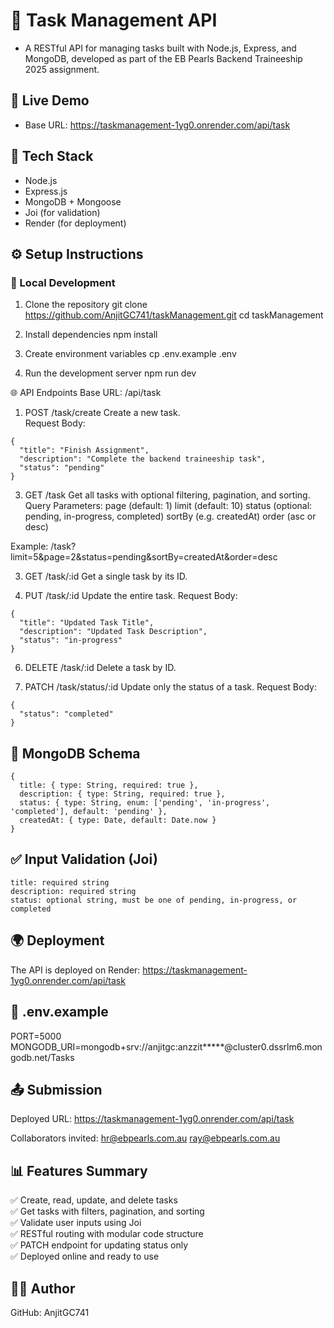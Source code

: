 # 📌 Task Management API
- A RESTful API for managing tasks built with Node.js, Express, and MongoDB, developed as part of the EB Pearls Backend Traineeship 2025 assignment.

## 🚀 Live Demo
- Base URL: https://taskmanagement-1yg0.onrender.com/api/task

## 🧰 Tech Stack
- Node.js
- Express.js
- MongoDB + Mongoose
- Joi (for validation)
- Render (for deployment)

## ⚙️ Setup Instructions

### 🧪 Local Development
1. Clone the repository
   git clone https://github.com/AnjitGC741/taskManagement.git
   cd taskManagement

2. Install dependencies
   npm install

3. Create environment variables
   cp .env.example .env

4. Run the development server
   npm run dev

🌐 API Endpoints
   Base URL: /api/task

  1. POST /task/create
    Create a new task.  
    Request Body:

    {
      "title": "Finish Assignment",
      "description": "Complete the backend traineeship task",
      "status": "pending"
    }

  3.  GET /task
     Get all tasks with optional filtering, pagination, and sorting.
     Query Parameters:
     page (default: 1)
     limit (default: 10)
     status (optional: pending, in-progress, completed)
     sortBy (e.g. createdAt)
     order (asc or desc)

  Example:
  /task?limit=5&page=2&status=pending&sortBy=createdAt&order=desc

  3. GET /task/:id
    Get a single task by its ID.
  
  4. PUT /task/:id
    Update the entire task.
    Request Body:

    {
      "title": "Updated Task Title",
      "description": "Updated Task Description",
      "status": "in-progress"
    }
    
  6. DELETE /task/:id
    Delete a task by ID.

  7. PATCH /task/status/:id
    Update only the status of a task.
    Request Body:

    {
      "status": "completed"
    }
    
## 🧾 MongoDB Schema
    {
      title: { type: String, required: true },
      description: { type: String, required: true },
      status: { type: String, enum: ['pending', 'in-progress', 'completed'], default: 'pending' },
      createdAt: { type: Date, default: Date.now }
    }
## ✅ Input Validation (Joi)
    title: required string
    description: required string
    status: optional string, must be one of pending, in-progress, or completed

## 🌍 Deployment
  The API is deployed on Render:
  https://taskmanagement-1yg0.onrender.com/api/task

## 📄 .env.example
PORT=5000 </br>
MONGODB_URI=mongodb+srv://anjitgc:anzzit*****@cluster0.dssrlm6.mongodb.net/Tasks

## 📤 Submission
   Deployed URL: https://taskmanagement-1yg0.onrender.com/api/task

Collaborators invited:
    hr@ebpearls.com.au
    ray@ebpearls.com.au

## 📊 Features Summary
  ✅ Create, read, update, and delete tasks </br>
  ✅ Get tasks with filters, pagination, and sorting </br>
  ✅ Validate user inputs using Joi </br>
  ✅ RESTful routing with modular code structure </br>
  ✅ PATCH endpoint for updating status only </br>
  ✅ Deployed online and ready to use </br>

## 👨‍💻 Author
GitHub: AnjitGC741
